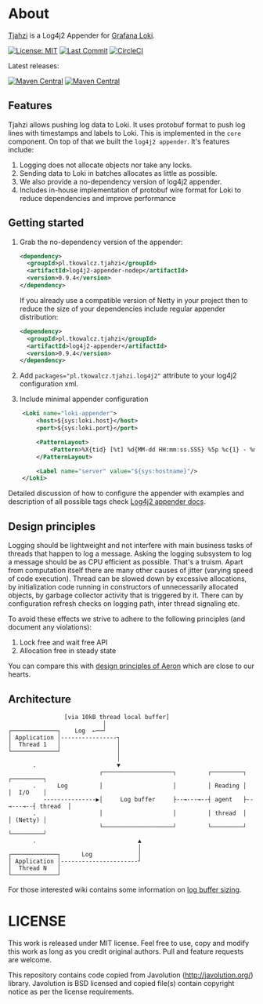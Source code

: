 # About
[Tjahzi](http://www.thorgal.com/personnages/tjahzi/) is a Log4j2 Appender for [Grafana Loki](https://grafana.com/oss/loki/). 

[![License: MIT](https://img.shields.io/github/license/tkowalcz/tjahzi?style=for-the-badge)](https://github.com/tkowalcz/tjahzi/blob/master/LICENSE)
[![Last Commit](https://img.shields.io/github/last-commit/tkowalcz/tjahzi?style=for-the-badge)](https://github.com/tkowalcz/tjahzi/commits/master)
[![CircleCI](https://img.shields.io/circleci/build/github/tkowalcz/tjahzi?style=for-the-badge)](https://app.circleci.com/pipelines/github/tkowalcz/tjahzi?branch=master)

Latest releases:

[![Maven Central](https://img.shields.io/maven-central/v/pl.tkowalcz.tjahzi/core.svg?label=Core&style=for-the-badge)](https://search.maven.org/search?q=g:pl.tkowalcz.tjahzi)
[![Maven Central](https://img.shields.io/maven-central/v/pl.tkowalcz.tjahzi/log4j2-appender.svg?label=Log4j2%20Appender&style=for-the-badge)](https://search.maven.org/search?q=g:pl.tkowalcz.tjahzi)

## Features

Tjahzi allows pushing log data to Loki. It uses protobuf format to push log lines with timestamps and labels to Loki. This
is implemented in the `core` component. On top of that we built the `log4j2 appender`. It's features include:

1. Logging does not allocate objects nor take any locks.
1. Sending data to Loki in batches allocates as little as possible.
1. We also provide a no-dependency version of log4j2 appender. 
1. Includes in-house implementation of protobuf wire format for Loki to reduce dependencies and improve performance 

## Getting started

1. Grab the no-dependency version of the appender:
   
   ```xml
   <dependency>
     <groupId>pl.tkowalcz.tjahzi</groupId>
     <artifactId>log4j2-appender-nodep</artifactId>
     <version>0.9.4</version>
   </dependency>
   ```
   
   If you already use a compatible version of Netty in your project then to reduce the size of your dependencies include 
   regular appender distribution:
   
   ```xml
   <dependency>
     <groupId>pl.tkowalcz.tjahzi</groupId>
     <artifactId>log4j2-appender</artifactId>
     <version>0.9.4</version>
   </dependency>
   ```
   
1. Add `packages="pl.tkowalcz.tjahzi.log4j2"` attribute to your log4j2 configuration xml.
1. Include minimal appender configuration

```xml
    <Loki name="loki-appender">
        <host>${sys:loki.host}</host>
        <port>${sys:loki.port}</port>

        <PatternLayout>
            <Pattern>%X{tid} [%t] %d{MM-dd HH:mm:ss.SSS} %5p %c{1} - %m%n%exception{full}</Pattern>
        </PatternLayout>

        <Label name="server" value="${sys:hostname}"/>
    </Loki>
```

Detailed discussion of how to configure the appender with examples and description of all possible tags check 
[Log4j2 appender docs](loki-log4j2-appender/README.md).

## Design principles

Logging should be lightweight and not interfere with main business tasks of threads that happen to log a message. 
Asking the logging subsystem to log a message should be as CPU efficient as possible. 
That's a truism. Apart from computation itself there are many other causes of jitter (varying speed of code execution). 
Thread can be slowed down by excessive allocations, by initialization code running in constructors of unnecessarily allocated objects, 
by garbage collector activity that is triggered by it. There can by configuration refresh checks on logging path, inter thread signaling etc.

To avoid these effects we strive to adhere to the following principles (and document any violations):

1. Lock free and wait free API
2. Allocation free in steady state

You can compare this with [design principles of Aeron](https://github.com/real-logic/aeron/wiki/Design-Principles) which are close to our hearts.

## Architecture

```
                [via 10kB thread local buffer]
                           │                                          
┌─────────────┐    Log  ←──┘                                                
│ Application │----------------┐                                          
│  Thread 1   │                │                                          
└─────────────┘                │                                          
                               │                                          
       .                       ▼                                          
                          ┌────────────────────┐         ┌─────────┐         ┌─────────┐
       .      Log         │                    │         │ Reading │         │  I/O    │
          ---------------▶│     Log buffer     ├--→---→--┤ agent   ├--→---→--┤ thread  │      
       .                  │                    │         │ thread  │         │ (Netty) │    
                          └────────────────────┘         └─────────┘         └─────────┘    
       .                             ▲                                    
                                     │                                    
┌─────────────┐      Log             │                                    
│ Application │----------------------┘                                    
│  Thread N   │                                                           
└─────────────┘                                                           
```

For those interested wiki contains some information on [log buffer sizing](https://github.com/tkowalcz/tjahzi/wiki/Log-buffer-sizing).

# LICENSE

This work is released under MIT license. Feel free to use, copy and modify this work as long as you credit original authors. 
Pull and feature requests are welcome.

This repository contains code copied from Javolution (http://javolution.org/) library. Javolution is BSD licensed and 
copied file(s) contain copyright notice as per the license requirements. 
